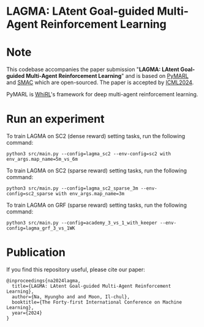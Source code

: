 # LAGMA: LAtent Goal-guided Multi-Agent Reinforcement Learning

# Note
This codebase accompanies the paper submission "**LAGMA: LAtent Goal-guided Multi-Agent Reinforcement Learning**" and is based on [PyMARL](https://github.com/oxwhirl/pymarl) and [SMAC](https://github.com/oxwhirl/smac) which are open-sourced.
The paper is accepted by [ICML2024](https://icml.cc/Conferences/2024/).

PyMARL is [WhiRL](http://whirl.cs.ox.ac.uk)'s framework for deep multi-agent reinforcement learning.

# Run an experiment
To train LAGMA on SC2 (dense reward) setting tasks, run the following command:
```
python3 src/main.py --config=lagma_sc2 --env-config=sc2 with env_args.map_name=5m_vs_6m
```

To train LAGMA on SC2 (sparse reward) setting tasks, run the following command:
```
python3 src/main.py --config=lagma_sc2_sparse_3m --env-config=sc2_sparse with env_args.map_name=3m
```

To train LAGMA on GRF (sparse reward) setting tasks, run the following command:
```
python3 src/main.py --config=academy_3_vs_1_with_keeper --env-config=lagma_grf_3_vs_1WK
```

# Publication
If you find this repository useful, please cite our paper:
```
@inproceedings{na2024lagma,
  title={LAGMA: LAtent Goal-guided Multi-Agent Reinforcement Learning},
  author={Na, Hyungho and and Moon, Il-chul},
  booktitle={The Forty-first International Conference on Machine Learning},
  year={2024}
}
```
